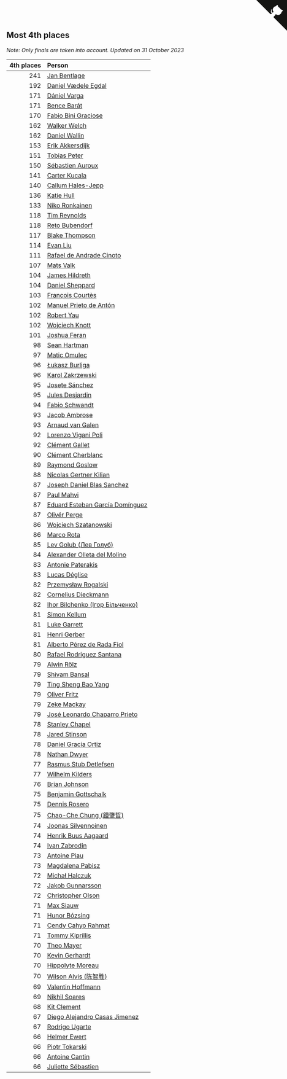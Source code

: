 ## Most 4th places

*Note: Only finals are taken into account.*
*Updated on 31 October 2023*

| 4th places | Person |
| ---: | :--- |
| 241 | [Jan Bentlage](https://www.worldcubeassociation.org/persons/2010BENT01) |
| 192 | [Daniel Vædele Egdal](https://www.worldcubeassociation.org/persons/2013EGDA01) |
| 171 | [Dániel Varga](https://www.worldcubeassociation.org/persons/2008VARG01) |
| 171 | [Bence Barát](https://www.worldcubeassociation.org/persons/2008BARA01) |
| 170 | [Fabio Bini Graciose](https://www.worldcubeassociation.org/persons/2010GRAC02) |
| 162 | [Walker Welch](https://www.worldcubeassociation.org/persons/2011WELC01) |
| 162 | [Daniel Wallin](https://www.worldcubeassociation.org/persons/2013WALL03) |
| 153 | [Erik Akkersdijk](https://www.worldcubeassociation.org/persons/2005AKKE01) |
| 151 | [Tobias Peter](https://www.worldcubeassociation.org/persons/2014PETE03) |
| 150 | [Sébastien Auroux](https://www.worldcubeassociation.org/persons/2008AURO01) |
| 141 | [Carter Kucala](https://www.worldcubeassociation.org/persons/2015KUCA01) |
| 140 | [Callum Hales-Jepp](https://www.worldcubeassociation.org/persons/2012HALE01) |
| 136 | [Katie Hull](https://www.worldcubeassociation.org/persons/2010HULL01) |
| 133 | [Niko Ronkainen](https://www.worldcubeassociation.org/persons/2010RONK01) |
| 118 | [Tim Reynolds](https://www.worldcubeassociation.org/persons/2005REYN01) |
| 118 | [Reto Bubendorf](https://www.worldcubeassociation.org/persons/2012BUBE01) |
| 117 | [Blake Thompson](https://www.worldcubeassociation.org/persons/2010THOM03) |
| 114 | [Evan Liu](https://www.worldcubeassociation.org/persons/2009LIUE01) |
| 111 | [Rafael de Andrade Cinoto](https://www.worldcubeassociation.org/persons/2007CINO01) |
| 107 | [Mats Valk](https://www.worldcubeassociation.org/persons/2007VALK01) |
| 104 | [James Hildreth](https://www.worldcubeassociation.org/persons/2009HILD01) |
| 104 | [Daniel Sheppard](https://www.worldcubeassociation.org/persons/2009SHEP01) |
| 103 | [François Courtès](https://www.worldcubeassociation.org/persons/2008COUR01) |
| 102 | [Manuel Prieto de Antón](https://www.worldcubeassociation.org/persons/2015ANTO04) |
| 102 | [Robert Yau](https://www.worldcubeassociation.org/persons/2009YAUR01) |
| 102 | [Wojciech Knott](https://www.worldcubeassociation.org/persons/2011KNOT01) |
| 101 | [Joshua Feran](https://www.worldcubeassociation.org/persons/2011FERA01) |
| 98 | [Sean Hartman](https://www.worldcubeassociation.org/persons/2016HART02) |
| 97 | [Matic Omulec](https://www.worldcubeassociation.org/persons/2010OMUL02) |
| 96 | [Łukasz Burliga](https://www.worldcubeassociation.org/persons/2013BURL01) |
| 96 | [Karol Zakrzewski](https://www.worldcubeassociation.org/persons/2014ZAKR01) |
| 95 | [Josete Sánchez](https://www.worldcubeassociation.org/persons/2015SANC18) |
| 95 | [Jules Desjardin](https://www.worldcubeassociation.org/persons/2010DESJ01) |
| 94 | [Fabio Schwandt](https://www.worldcubeassociation.org/persons/2014SCHW02) |
| 93 | [Jacob Ambrose](https://www.worldcubeassociation.org/persons/2010AMBR01) |
| 93 | [Arnaud van Galen](https://www.worldcubeassociation.org/persons/2006GALE01) |
| 92 | [Lorenzo Vigani Poli](https://www.worldcubeassociation.org/persons/2007POLI01) |
| 92 | [Clément Gallet](https://www.worldcubeassociation.org/persons/2004GALL02) |
| 90 | [Clément Cherblanc](https://www.worldcubeassociation.org/persons/2014CHER05) |
| 89 | [Raymond Goslow](https://www.worldcubeassociation.org/persons/2014GOSL01) |
| 88 | [Nicolas Gertner Kilian](https://www.worldcubeassociation.org/persons/2013GERT01) |
| 87 | [Joseph Daniel Blas Sanchez](https://www.worldcubeassociation.org/persons/2016SANC08) |
| 87 | [Paul Mahvi](https://www.worldcubeassociation.org/persons/2012MAHV01) |
| 87 | [Eduard Esteban García Domínguez](https://www.worldcubeassociation.org/persons/2011EDUA01) |
| 87 | [Olivér Perge](https://www.worldcubeassociation.org/persons/2007PERG01) |
| 86 | [Wojciech Szatanowski](https://www.worldcubeassociation.org/persons/2011SZAT01) |
| 86 | [Marco Rota](https://www.worldcubeassociation.org/persons/2009ROTA01) |
| 85 | [Lev Golub (Лев Голуб)](https://www.worldcubeassociation.org/persons/2014HOLU01) |
| 84 | [Alexander Olleta del Molino](https://www.worldcubeassociation.org/persons/2008OLLE01) |
| 83 | [Antonie Paterakis](https://www.worldcubeassociation.org/persons/2012PATE01) |
| 83 | [Lucas Déglise](https://www.worldcubeassociation.org/persons/2015DEGL01) |
| 82 | [Przemysław Rogalski](https://www.worldcubeassociation.org/persons/2013ROGA02) |
| 82 | [Cornelius Dieckmann](https://www.worldcubeassociation.org/persons/2009DIEC01) |
| 82 | [Ihor Bilchenko (Ігор Більченко)](https://www.worldcubeassociation.org/persons/2011BILC01) |
| 81 | [Simon Kellum](https://www.worldcubeassociation.org/persons/2016KELL12) |
| 81 | [Luke Garrett](https://www.worldcubeassociation.org/persons/2017GARR05) |
| 81 | [Henri Gerber](https://www.worldcubeassociation.org/persons/2014GERB01) |
| 81 | [Alberto Pérez de Rada Fiol](https://www.worldcubeassociation.org/persons/2011FIOL01) |
| 80 | [Rafael Rodriguez Santana](https://www.worldcubeassociation.org/persons/2012SANT12) |
| 79 | [Alwin Rölz](https://www.worldcubeassociation.org/persons/2016ROLZ01) |
| 79 | [Shivam Bansal](https://www.worldcubeassociation.org/persons/2011BANS02) |
| 79 | [Ting Sheng Bao Yang](https://www.worldcubeassociation.org/persons/2008BAOY01) |
| 79 | [Oliver Fritz](https://www.worldcubeassociation.org/persons/2014FRIT02) |
| 79 | [Zeke Mackay](https://www.worldcubeassociation.org/persons/2015MACK06) |
| 79 | [José Leonardo Chaparro Prieto](https://www.worldcubeassociation.org/persons/2011CHAP01) |
| 78 | [Stanley Chapel](https://www.worldcubeassociation.org/persons/2016CHAP04) |
| 78 | [Jared Stinson](https://www.worldcubeassociation.org/persons/2014STIN01) |
| 78 | [Daniel Gracia Ortiz](https://www.worldcubeassociation.org/persons/2009ORTI01) |
| 78 | [Nathan Dwyer](https://www.worldcubeassociation.org/persons/2011DWYE02) |
| 77 | [Rasmus Stub Detlefsen](https://www.worldcubeassociation.org/persons/2014DETL01) |
| 77 | [Wilhelm Kilders](https://www.worldcubeassociation.org/persons/2010KILD02) |
| 76 | [Brian Johnson](https://www.worldcubeassociation.org/persons/2013JOHN10) |
| 75 | [Benjamin Gottschalk](https://www.worldcubeassociation.org/persons/2016GOTT01) |
| 75 | [Dennis Rosero](https://www.worldcubeassociation.org/persons/2010ROSE03) |
| 75 | [Chao-Che Chung (鍾肇哲)](https://www.worldcubeassociation.org/persons/2012CHON03) |
| 74 | [Joonas Silvennoinen](https://www.worldcubeassociation.org/persons/2016SILV07) |
| 74 | [Henrik Buus Aagaard](https://www.worldcubeassociation.org/persons/2006BUUS01) |
| 74 | [Ivan Zabrodin](https://www.worldcubeassociation.org/persons/2012ZABR01) |
| 73 | [Antoine Piau](https://www.worldcubeassociation.org/persons/2008PIAU01) |
| 73 | [Magdalena Pabisz](https://www.worldcubeassociation.org/persons/2017PABI01) |
| 72 | [Michał Halczuk](https://www.worldcubeassociation.org/persons/2006HALC01) |
| 72 | [Jakob Gunnarsson](https://www.worldcubeassociation.org/persons/2015GUNN01) |
| 72 | [Christopher Olson](https://www.worldcubeassociation.org/persons/2009OLSO01) |
| 71 | [Max Siauw](https://www.worldcubeassociation.org/persons/2017SIAU02) |
| 71 | [Hunor Bózsing](https://www.worldcubeassociation.org/persons/2009BOZS01) |
| 71 | [Cendy Cahyo Rahmat](https://www.worldcubeassociation.org/persons/2010RAHM02) |
| 71 | [Tommy Kiprillis](https://www.worldcubeassociation.org/persons/2014KIPR01) |
| 70 | [Theo Mayer](https://www.worldcubeassociation.org/persons/2012MAYE01) |
| 70 | [Kevin Gerhardt](https://www.worldcubeassociation.org/persons/2013GERH01) |
| 70 | [Hippolyte Moreau](https://www.worldcubeassociation.org/persons/2008MORE02) |
| 70 | [Wilson Alvis (陈智胜)](https://www.worldcubeassociation.org/persons/2011ALVI01) |
| 69 | [Valentin Hoffmann](https://www.worldcubeassociation.org/persons/2011HOFF02) |
| 69 | [Nikhil Soares](https://www.worldcubeassociation.org/persons/2015SOAR01) |
| 68 | [Kit Clement](https://www.worldcubeassociation.org/persons/2008CLEM01) |
| 67 | [Diego Alejandro Casas Jimenez](https://www.worldcubeassociation.org/persons/2014JIME05) |
| 67 | [Rodrigo Ugarte](https://www.worldcubeassociation.org/persons/2015UGAR01) |
| 66 | [Helmer Ewert](https://www.worldcubeassociation.org/persons/2015EWER01) |
| 66 | [Piotr Tokarski](https://www.worldcubeassociation.org/persons/2013TOKA01) |
| 66 | [Antoine Cantin](https://www.worldcubeassociation.org/persons/2010CANT02) |
| 66 | [Juliette Sébastien](https://www.worldcubeassociation.org/persons/2014SEBA01) |


<a href="https://github.com/jonatanklosko/wca_statistics" class="github-corner" aria-label="View source on Github"><svg width="80" height="80" viewBox="0 0 250 250" style="fill:#151513; color:#fff; position: absolute; top: 0; border: 0; right: 0;" aria-hidden="true"><path d="M0,0 L115,115 L130,115 L142,142 L250,250 L250,0 Z"></path><path d="M128.3,109.0 C113.8,99.7 119.0,89.6 119.0,89.6 C122.0,82.7 120.5,78.6 120.5,78.6 C119.2,72.0 123.4,76.3 123.4,76.3 C127.3,80.9 125.5,87.3 125.5,87.3 C122.9,97.6 130.6,101.9 134.4,103.2" fill="currentColor" style="transform-origin: 130px 106px;" class="octo-arm"></path><path d="M115.0,115.0 C114.9,115.1 118.7,116.5 119.8,115.4 L133.7,101.6 C136.9,99.2 139.9,98.4 142.2,98.6 C133.8,88.0 127.5,74.4 143.8,58.0 C148.5,53.4 154.0,51.2 159.7,51.0 C160.3,49.4 163.2,43.6 171.4,40.1 C171.4,40.1 176.1,42.5 178.8,56.2 C183.1,58.6 187.2,61.8 190.9,65.4 C194.5,69.0 197.7,73.2 200.1,77.6 C213.8,80.2 216.3,84.9 216.3,84.9 C212.7,93.1 206.9,96.0 205.4,96.6 C205.1,102.4 203.0,107.8 198.3,112.5 C181.9,128.9 168.3,122.5 157.7,114.1 C157.9,116.9 156.7,120.9 152.7,124.9 L141.0,136.5 C139.8,137.7 141.6,141.9 141.8,141.8 Z" fill="currentColor" class="octo-body"></path></svg></a><style>.github-corner:hover .octo-arm{animation:octocat-wave 560ms ease-in-out}@keyframes octocat-wave{0%,100%{transform:rotate(0)}20%,60%{transform:rotate(-25deg)}40%,80%{transform:rotate(10deg)}}@media (max-width:500px){.github-corner:hover .octo-arm{animation:none}.github-corner .octo-arm{animation:octocat-wave 560ms ease-in-out}}</style>
